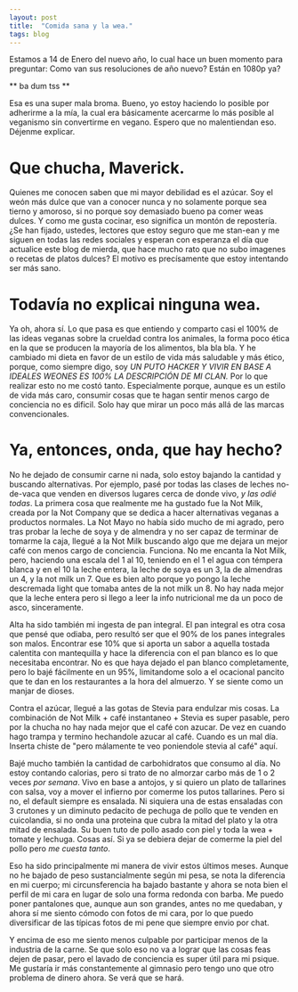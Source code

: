 ```yaml
---
layout: post
title:  "Comida sana y la wea."
tags: blog
---
```

Estamos a 14 de Enero del nuevo año, lo cual hace un buen momento para preguntar: Como van sus resoluciones de año nuevo? Están en 1080p ya?

** ba dum tss **

Esa es una super mala broma. Bueno, yo estoy haciendo lo posible por adherirme a la mía, la cual era básicamente acercarme lo más posible al veganismo sin convertirme en vegano.
Espero que no malentiendan eso. Déjenme explicar.

# Que chucha, Maverick.

Quienes me conocen saben que mi mayor debilidad es el azúcar. Soy el weón más dulce que van a conocer nunca y no solamente porque sea tierno y amoroso, si no porque soy demasiado bueno pa comer weas dulces. Y como me gusta cocinar, eso significa un montón de repostería. ¿Se han fijado, ustedes, lectores que estoy seguro que me stan-ean y me siguen en todas las redes sociales y esperan con esperanza el día que actualice este blog de mierda, que hace mucho rato que no subo imagenes o recetas de platos dulces? El motivo es precísamente que estoy intentando ser más sano.

# Todavía no explicai ninguna wea.

Ya oh, ahora sí. Lo que pasa es que entiendo y comparto casi el 100% de las ideas veganas sobre la crueldad contra los animales, la forma poco ética en la que se producen la mayoría de los alimentos, bla bla bla. Y he cambiado mi dieta en favor de un estilo de vida más saludable y más ético, porque, como siempre digo, soy _UN PUTO HACKER Y VIVIR EN BASE A IDEALES WEONES ES 100% LA DESCRIPCIÓN DE MI CLAN._ Por lo que realizar esto no me costó tanto. Especialmente porque, aunque es un estilo de vida más caro, consumir cosas que te hagan sentir menos cargo de conciencia no es dificil. Solo hay que mirar un poco más allá de las marcas convencionales.

# Ya, entonces, onda, que hay hecho?

No he dejado de consumir carne ni nada, solo estoy bajando la cantidad y buscando alternativas. Por ejemplo, pasé por todas las clases de leches no-de-vaca que venden en diversos lugares cerca de donde vivo, _y las odié todas_. La primera cosa que realmente me ha gustado fue la Not Milk, creada por la Not Company que se dedica a hacer alternativas veganas a productos normales. La Not Mayo no había sido mucho de mi agrado, pero tras probar la leche de soya y de almendra y no ser capaz de terminar de tomarme la caja, llegué a la Not Milk buscando algo que me dejara un mejor café con menos cargo de conciencia. Funciona. No me encanta la Not Milk, pero, haciendo una escala del 1 al 10, teniendo en el 1 el agua con témpera blanca y en el 10 la leche entera, la leche de soya es un 3, la de almendras un 4, y la not milk un 7. Que es bien alto porque yo pongo la leche descremada light que tomaba antes de la not milk un 8. No hay nada mejor que la leche entera pero si llego a leer la info nutricional me da un poco de asco, sinceramente.

Alta ha sido también mi ingesta de pan integral. El pan integral es otra cosa que pensé que odiaba, pero resultó ser que el 90% de los panes integrales son malos. Encontrar ese 10% que si aporta un sabor a aquella tostada calentita con mantequilla y hace la diferencia con el pan blanco es lo que necesitaba encontrar. No es que haya dejado el pan blanco completamente, pero lo bajé fácilmente en un 95%, limitandome solo a el ocacional pancito que te dan en los restaurantes a la hora del almuerzo. Y se siente como un manjar de dioses.

Contra el azúcar, llegué a las gotas de Stevia para endulzar mis cosas. La combinación de Not Milk + café instantaneo + Stevia es super pasable, pero por la chucha no hay nada mejor que el café con azucar. De vez en cuando hago trampa y termino hechandole azucar al café. Cuando es un mal día. Inserta chiste de "pero málamente te veo poniendole stevia al café" aquí.

Bajé mucho también la cantidad de carbohidratos que consumo al día. No estoy contando calorias, pero si trato de no almorzar carbo más de 1 o 2 veces _por semana_. Vivo en base a antojos, y si quiero un plato de tallarines con salsa, voy a mover el infierno por comerme los putos tallarines. Pero si no, el default siempre es ensalada. Ni siquiera una de estas ensaladas con 3 crutones y un diminuto pedacito de pechuga de pollo que te venden en cuicolandia, si no onda una proteina que cubra la mitad del plato y la otra mitad de ensalada. Su buen tuto de pollo asado con piel y toda la wea + tomate y lechuga. Cosas así. Si ya se debiera dejar de comerme la piel del pollo pero _me cuesta tanto_.

Eso ha sido principalmente mi manera de vivir estos últimos meses. Aunque no he bajado de peso sustancialmente según mi pesa, se nota la diferencia en mi cuerpo; mi circunsferencia ha bajado bastante y ahora se nota bien el perfil de mi cara en lugar de solo una forma redonda con barba. Me puedo poner pantalones que, aunque aun son grandes, antes no me quedaban, y ahora sí me siento cómodo con fotos de mi cara, por lo que puedo diversificar de las típicas fotos de mi pene que siempre envio por chat.

Y encima de eso me siento menos culpable por participar menos de la industria de la carne. Se que solo eso no va a lograr que las cosas feas dejen de pasar, pero el lavado de conciencia es super útil para mi psique. Me gustaría ir más constantemente al gimnasio pero tengo uno que otro problema de dinero ahora. Se verá que se hará.
